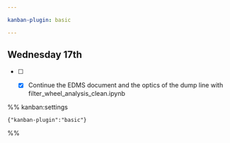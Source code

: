 ```yaml
---

kanban-plugin: basic

---
```


## Wednesday 17th

- [ ] * [x] Continue the EDMS document and the optics of the dump line with filter_wheel_analysis_clean.ipynb




%% kanban:settings
```
{"kanban-plugin":"basic"}
```
%%